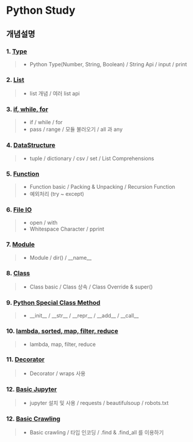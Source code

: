 # Python Study

## 개념설명
### 1. [Type](https://github.com/Lee-KyungSeok/Python-Study/tree/master/Type)
> - Python Type(Number, String, Boolean) / String Api / input / print

### 2. [List](https://github.com/Lee-KyungSeok/Python-Study/tree/master/List)
> - list 개념 / 여러 list api

### 3. [if, while, for](https://github.com/Lee-KyungSeok/Python-Study/tree/master/If%2CWhile%2CFor)
> - if / while / for
> - pass / range / 모듈 불러오기 / all 과 any

### 4. [DataStructure](https://github.com/Lee-KyungSeok/Python-Study/tree/master/DataStructure)
> - tuple / dictionary / csv / set / List Comprehensions

### 5. [Function](https://github.com/Lee-KyungSeok/Python-Study/tree/master/Function)
> - Function basic / Packing & Unpacking / Recursion Function
> - 예외처리 (try ~ except)

### 6. [File IO](https://github.com/Lee-KyungSeok/Python-Study/tree/master/FileIO)
> - open / with
> - Whitespace Character / pprint

### 7. [Module](https://github.com/Lee-KyungSeok/Python-Study/tree/master/Module)
> - Module / dir() / \_\_name\_\_

### 8. [Class](https://github.com/Lee-KyungSeok/Python-Study/tree/master/Class)
> - Class basic / Class 상속 / Class Override & super()

### 9. [Python Special Class Method](https://github.com/Lee-KyungSeok/Python-Study/tree/master/SpecialMethod)
> - \_\_init\_\_ / \_\_str\_\_ / \_\_repr\_\_ / \_\_add\_\_ / \_\_call\_\_

### 10. [lambda, sorted, map, filter, reduce](https://github.com/Lee-KyungSeok/Python-Study/tree/master/lambda)
> - lambda, map, filter, reduce

### 11. [Decorator](https://github.com/Lee-KyungSeok/Python-Study/tree/master/Decorator)
> - Decorator / wraps 사용

### 12. [Basic Jupyter](https://github.com/Lee-KyungSeok/Python-Study/tree/master/BasicJupyter)
> - jupyter 설치 및 사용 / requests / beautifulsoup / robots.txt

### 12. [Basic Crawling](https://github.com/Lee-KyungSeok/Python-Study/tree/master/BasicWebCrawl)
> - Basic crawling / 타입 인코딩 / .find & .find_all 를 이용하기
